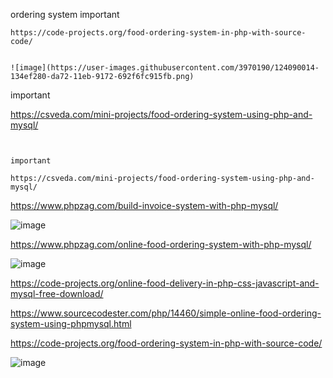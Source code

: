 ordering system  important
~~~~~~~~~~~~~~~~~~
https://code-projects.org/food-ordering-system-in-php-with-source-code/


![image](https://user-images.githubusercontent.com/3970190/124090014-134ef280-da72-11eb-9172-692f6fc915fb.png)

~~~~~~~~~~~~~~~~~~~~~~~~~~~~~~~~~~~~~~~~~~~~~~~~~~~~~~~~~~~~~~~~~~~~~~~

important

https://csveda.com/mini-projects/food-ordering-system-using-php-and-mysql/



~~~~~~~~~~~~~~~~~~~~~~~~~~~~~~~~~~~~~~~~~~~~~~~~~~~~~~~~~~~~~~~~~~~~~~~~~~~~~~~


important

https://csveda.com/mini-projects/food-ordering-system-using-php-and-mysql/

~~~~~~~~~~~~~~~~~~~~~~~~~~~~~~~~~~~~~~~~~~~~~~~~~~~~~~~~~~~~~~~~~~~~~~~~~~~~~~~




https://www.phpzag.com/build-invoice-system-with-php-mysql/


![image](https://user-images.githubusercontent.com/3970190/124083237-4477f480-da6b-11eb-845d-e6ea6e92e44b.png)


https://www.phpzag.com/online-food-ordering-system-with-php-mysql/

![image](https://user-images.githubusercontent.com/3970190/124083917-0c24e600-da6c-11eb-8a7c-368e697f164f.png)


https://code-projects.org/online-food-delivery-in-php-css-javascript-and-mysql-free-download/



https://www.sourcecodester.com/php/14460/simple-online-food-ordering-system-using-phpmysql.html


https://code-projects.org/food-ordering-system-in-php-with-source-code/

![image](https://user-images.githubusercontent.com/3970190/124088978-185f7200-da71-11eb-9f6d-e57fa700921a.png)



